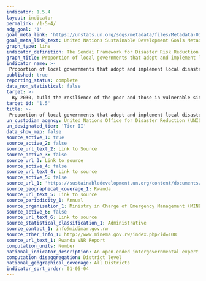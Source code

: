 ```yaml
---
indicator: 1.5.4
layout: indicator
permalink: /1-5-4/
sdg_goal: '1'
goal_meta_link: 'https://unstats.un.org/sdgs/metadata/files/Metadata-01-05-04.pdf'
goal_meta_link_text: United Nations Sustainable Development Goals Metadata (pdf 894kB)
graph_type: line
indicator_definition: The Sendai Framework for Disaster Risk Reduction 2015-2030 was adopted by UN Member States in March 2015 as a global policy of disaster risk reduction. One of the targets is “Substantially increase the number of countries with national and local disaster risk reduction strategies by 2020”. In line with the Sendai Framework for Disaster Risk Reduction 2015-2030, disaster risk reduction strategies and policies should mainstream and integrate disaster risk reduction within and across all sectors, across different timescales and with targets, indicators and time frames. These strategies should be aimed at preventing the creation of disaster risk, the reduction of existing risk and the strengthening of economic, social, health and environmental resilience. The open-ended intergovernmental expert working group on indicators and terminology relating to disaster risk reduction (OIEWG) established by the General Assembly (resolution 69/284) has developed a set of indicators to measure global progress in the implementation of the Sendai Framework, which was endorsed by the UNGA (OIEWG report A/71/644). The relevant SDG indicators reflect the Sendai Framework indicators.
graph_title: Proportion of local governments that adopt and implement local disaster risk reduction strategies in line with national disaster risk reduction strategies
indicator_name: >-
 Proportion of local governments that adopt and implement local disaster risk reduction strategies in line with national disaster risk reduction strategies
published: true
reporting_status: complete
data_non_statistical: false
target: >-
  By 2030, build the resilience of the poor and those in vulnerable situations and reduce their exposure and vulnerability to climate-related extreme events and other economic, social and environmental shocks and disasters
target_id: '1.5'
title: >-
 Proportion of local governments that adopt and implement local disaster risk reduction strategies in line with national disaster risk reduction strategies
un_custodian_agency: United Nations Office for Disaster Reduction (UNISDR)
un_designated_tier: 'Tier II'
data_show_map: false
source_active_1: true
source_active_2: false
source_url_text_2: Link to Source
source_active_3: false
source_url_3: Link to source
source_active_4: false
source_url_text_4: Link to source
source_active_5: false
source_url_1: 'https://sustainabledevelopment.un.org/content/documents/23432Rwanda_VNR_Document__Final.pdf'
source_geographical_coverage_1: Rwanda
source_url_text_5: Link to source
source_periodicity_1: Annual
source_organisation_1: Ministry in Charge of Emergency Management (MINEMA)
source_active_6: false
source_url_text_6: Link to source
source_statistical_classification_1: Administrative
source_contact_1: info@midimar.gov.rw
source_other_info_1: http://www.minema.gov.rw/index.php?id=108
source_url_text_1: Rwanda VNR Report
computation_units: Number 
national_indicator_description: An open-ended intergovernmental expert working group on indicators and terminology relating to disaster risk reduction established by the General Assembly (resolution 69/284) is developing a set of indicators to measure global progress in the implementation of the Sendai Framework. These indicators will eventually reflect the agreements on the Sendai Framework indicators.
computation_disaggregation: District level
national_geographical_coverage: All Districts
indicator_sort_order: 01-05-04
---
```

